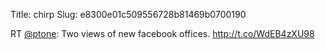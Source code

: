 Title: chirp
Slug: e8300e01c509556728b81469b0700190

RT <a href="http://twitter.com/ptone">@ptone</a>: Two views of new facebook offices. <a href="http://t.co/WdEB4zXU98">http://t.co/WdEB4zXU98</a>
